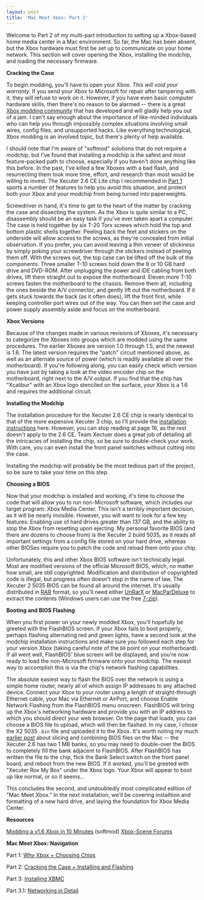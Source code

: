 ```yaml
---
layout: post
title: 'Mac Meet Xbox: Part 2'
---
```

Welcome to Part 2 of my multi-part introduction to setting up a Xbox-based home media center in a Mac environment. So far, the Mac has been absent, but the Xbox hardware must first be set up to communicate on your home network. This section will cover opening the Xbox, installing the modchip, and loading the necessary firmware.

**Cracking the Case**

To begin modding, you'll have to open your Xbox. _This will void your warranty._ If you send your Xbox to Microsoft for repair after tampering with it, they will refuse to work on it. However, if you have even basic computer hardware skills, then there's no reason to be alarmed -- there is a great [Xbox modding community](http://forums.xbox-scene.com/) that has developed and will gladly help you out of a jam. I can't say enough about the importance of like-minded individuals who can help you through impossibly complex situations involving small wires, config files, and unsupported hacks. Like everything technological, Xbox modding is an involved topic, but there's plenty of help available.

I should note that I'm aware of "softmod" solutions that do not require a modchip, but I've found that installing a modchip is the safest and most feature-packed path to choose, especially if you haven't done anything like this before. In the past, I've killed a few Xboxes with a bad flash, and resurrecting them took more time, effort, and research than most would be willing to invest. The Xecuter 2.6 CE Lite chip I recommended in [Part 1](/2006/08/19/mac-meet-xbox-part-1/) sports a number of features to help you avoid this situation, and protect both your Xbox and your modchip from being turned into paperweights.

Screwdriver in hand, it's time to get to the heart of the matter by cracking the case and dissecting the system. As the Xbox is quite similar to a PC, disassembly should be an easy task if you've ever taken apart a computer. The case is held together by six T-20 Torx screws which hold the top and bottom plastic shells together. Peeling back the feet and stickers on the underside will allow access to the screws, as they're concealed from initial observation. If you prefer, you can avoid leaving a thin veneer of stickiness by simply poking your screwdriver through the stickers instead of peeling them off. With the screws out, the top case can be lifted off the bulk of the components. Three smaller T-10 screws hold down the 8 or 10 GB hard drive and DVD-ROM. After unplugging the power and IDE cabling from both drives, lift them straight out to expose the motherboard. Eleven more T-10 screws fasten the motherboard to the chassis. Remove them all, including the ones beside the A/V connector, and gently lift out the motherboard. If it gets stuck towards the back (as it often does), lift the front first, while keeping controller port wires out of the way. You can then set the case and power supply assembly aside and focus on the motherboard.

**Xbox Versions**

Because of the changes made in various revisions of Xboxes, it's necessary to categorize the Xboxes into groups which are modded using the same procedures. The earlier Xboxes are version 1.0 through 1.5, and the newest is 1.6. The latest version requires the "patch" circuit mentioned above, as well as an alternate source of power (which is readily available all over the motherboard). If you're following along, you can easily check which version you have just by taking a look at the video encoder chip on the motherboard, right next to the A/V output. If you find that the chip has "Xcalibur" with an Xbox logo stenciled on the surface, your Xbox is a 1.6 and requires the additional circuit.

**Installing the Modchip**

The installation procedure for the Xecuter 2.6 CE chip is nearly identical to that of the more expensive Xecuter 3 chip, so I'll provide the [installation instructions](/static/x3_ce_v10_v16.pdf) here. However, you can stop reading at page 16, as the rest doesn't apply to the 2.6 CE. Team Xectuer does a great job of detailing all the intricacies of installing the chip, so be sure to double-check your work. With care, you can even install the front panel switches without cutting into the case.

Installing the modchip will probably be the most tedious part of the project, so be sure to take your time on this step.

**Choosing a BIOS**

Now that your modchip is installed and working, it's time to choose the code that will allow you to run non-Microsoft software, which includes our target program: Xbox Media Center. This isn't a terribly important decision, as it will be nearly invisible. However, you will want to look for a few key features: Enabling use of hard drives greater than 137 GB, and the ability to stop the Xbox from resetting upon ejecting. My personal favorite BIOS (and there are dozens to choose from) is the Xecuter 2 build 5035, as it reads all important settings from a config file stored on your hard drive, whereas other BIOSes require you to patch the code and reload them onto your chip.

Unfortunately, this and other Xbox BIOS software isn't technically legal. Most are modified versions of the official Microsoft BIOS, which, no matter how small, are still copyrighted. Modification and distribution of copyrighted code is illegal, but progress often doesn't stop in the name of law. The Xecuter 2 5035 BIOS can be found all around the internet. It's usually distributed in [RAR](http://en.wikipedia.org/wiki/RAR) format, so you'll need either [UnRarX](http://www.unrarx.com/) or [MacParDeluxe](http://www.xs4all.nl/~gp/MacPAR_deLuxe/) to extract the contents (Windows users can use the free [7-zip](http://www.7-zip.org/)).

**Booting and BIOS Flashing**

When you first power on your newly modded Xbox, you'll hopefully be greeted with the FlashBIOS screen. If your Xbox fails to boot properly, perhaps flashing alternating red and green lights, have a second look at the modchip installation instructions and make sure you followed each step for your version Xbox (taking careful note of the `D0` point on your motherboard). If all went well, FlashBIOS' blue screen will be displayed, and you're now ready to load the non-Microsoft firmware onto your modchip. The easiest way to accomplish this is via the chip's network flashing capabilities.

The absolute easiest way to flash the BIOS over the network is using a simple home router, nearly all of which assign IP addresses to any attached device. Connect your Xbox to your router using a length of straight-through Ethernet cable, your Mac via Ethernet or AirPort, and choose Enable Network Flashing from the FlashBIOS menu onscreen. FlashBIOS will bring up the Xbox's networking hardware and provide you with an IP address to which you should direct your web browser. On the page that loads, you can choose a BIOS file to upload, which will then be flashed. In my case, I chose the X2 5035 `.bin` file and uploaded it to the Xbox. It's worth noting my much [earlier post](/2005/11/18/xbox-bios-tips-for-mac/) about slicing and combining BIOS files on the Mac -- the Xecuter 2.6 has two 1 MB banks, so you may need to double-over the BIOS to completely fill the bank adjacent to FlashBIOS. After FlashBIOS has written the file to the chip, flick the Bank Select switch on the front panel board, and reboot from the new BIOS. If it worked, you'll be greeted with "Xecuter Rox My Box" under the Xbox logo. Your Xbox will appear to boot up like normal, or so it seems...

This concludes the second, and undoubtedly most complicated edition of "Mac Meet Xbox." In the next installation, we'll be covering installtion and formatting of a new hard drive, and laying the foundation for Xbox Media Center.

**Resources**

[Modding a v1.6 Xbox in 10 Minutes](http://www.techfreaks.org/articles/modxbox.shtml) (softmod) [Xbox-Scene Forums](http://forums.xbox-scene.com)

**Mac Meet Xbox: Navigation**

Part 1: [Why Xbox + Choosing Chips](/2006/08/19/mac-meet-xbox-part-1/)

Part 2: [Cracking the Case + Installing and Flashing](/2006/09/09/mac-meet-xbox-part-2/)

Part 3: [Installing XBMC](/2006/12/21/mac-meet-xbox-part-3/)

Part 3.1: [Networking in Detail](/2007/02/11/mac-meet-xbox-part-3-1/)
